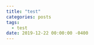 ```yaml
---
title: "test"
categories: posts
tags:
  - test
date: 2019-12-22 00:00:00 -0400
---
```




<script>
console.log('teettstsetst');
</script>
